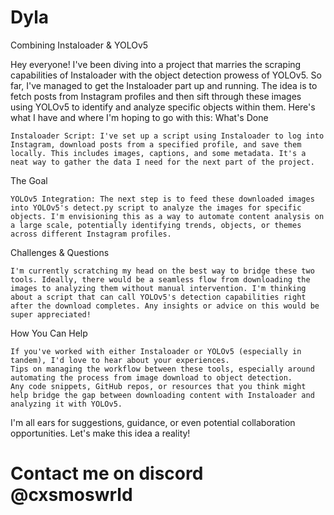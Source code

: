 # Dyla 

Combining Instaloader & YOLOv5

Hey everyone! I've been diving into a project that marries the scraping capabilities of Instaloader with the object detection prowess of YOLOv5. So far, I've managed to get the Instaloader part up and running. The idea is to fetch posts from Instagram profiles and then sift through these images using YOLOv5 to identify and analyze specific objects within them. Here's what I have and where I'm hoping to go with this:
What's Done

    Instaloader Script: I've set up a script using Instaloader to log into Instagram, download posts from a specified profile, and save them locally. This includes images, captions, and some metadata. It's a neat way to gather the data I need for the next part of the project.

The Goal

    YOLOv5 Integration: The next step is to feed these downloaded images into YOLOv5's detect.py script to analyze the images for specific objects. I'm envisioning this as a way to automate content analysis on a large scale, potentially identifying trends, objects, or themes across different Instagram profiles.

Challenges & Questions

    I'm currently scratching my head on the best way to bridge these two tools. Ideally, there would be a seamless flow from downloading the images to analyzing them without manual intervention. I'm thinking about a script that can call YOLOv5's detection capabilities right after the download completes. Any insights or advice on this would be super appreciated!

How You Can Help

    If you've worked with either Instaloader or YOLOv5 (especially in tandem), I'd love to hear about your experiences.
    Tips on managing the workflow between these tools, especially around automating the process from image download to object detection.
    Any code snippets, GitHub repos, or resources that you think might help bridge the gap between downloading content with Instaloader and analyzing it with YOLOv5.

I'm all ears for suggestions, guidance, or even potential collaboration opportunities. Let's make this idea a reality!


# Contact me on discord @cxsmoswrld 
